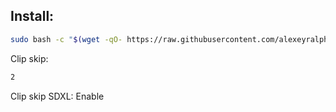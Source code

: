 ## Install:
```bash
sudo bash -c "$(wget -qO- https://raw.githubusercontent.com/alexeyralphs/sd/refs/heads/main/install.sh)"
```
Clip skip:
```bash
2
```
Clip skip SDXL: Enable
